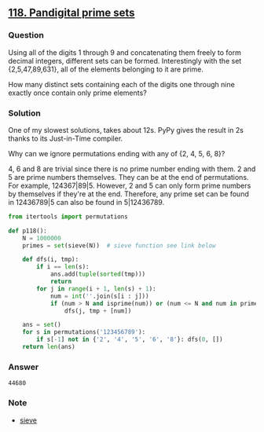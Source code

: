 ## **[118. Pandigital prime sets](https://projecteuler.net/problem=118)**

### Question
Using all of the digits 1 through 9 and concatenating them freely to form decimal integers, different sets can be formed. Interestingly with the set {2,5,47,89,631}, all of the elements belonging to it are prime.

How many distinct sets containing each of the digits one through nine exactly once contain only prime elements?

### Solution
One of my slowest solutions, takes about 12s. PyPy gives the result in 2s thanks to its Just-in-Time compiler.

Why can we ignore permutations ending with any of {2, 4, 5, 6, 8}? 

4, 6 and 8 are trivial since there is no prime number ending with them. 2 and 5 are prime numbers themselves. They can be at the end of permutations. For example, 124367|89|5. However, 2 and 5 can only form prime numbers by themselves if they're at the end. Therefore, any prime set can be found in 12436789|5 can also be found in 5|12436789.

```python
from itertools import permutations

def p118():
    N = 1000000
    primes = set(sieve(N))  # sieve function see link below

    def dfs(i, tmp):
        if i == len(s):
            ans.add(tuple(sorted(tmp)))
            return
        for j in range(i + 1, len(s) + 1):
            num = int(''.join(s[i : j]))
            if (num > N and isprime(num)) or (num <= N and num in primes):
                dfs(j, tmp + [num])

    ans = set()
    for s in permutations('123456789'):
        if s[-1] not in {'2', '4', '5', '6', '8'}: dfs(0, [])
    return len(ans)
```

### Answer 
`44680`

### Note
- [sieve](https://github.com/doudou-h/project-euler-solution/blob/main/10.%20Summation%20of%20primes.md)
